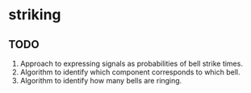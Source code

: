 # striking

## TODO
1. Approach to expressing signals as probabilities of bell strike times.
1. Algorithm to identify which component corresponds to which bell.
1. Algorithm to identify how many bells are ringing.

